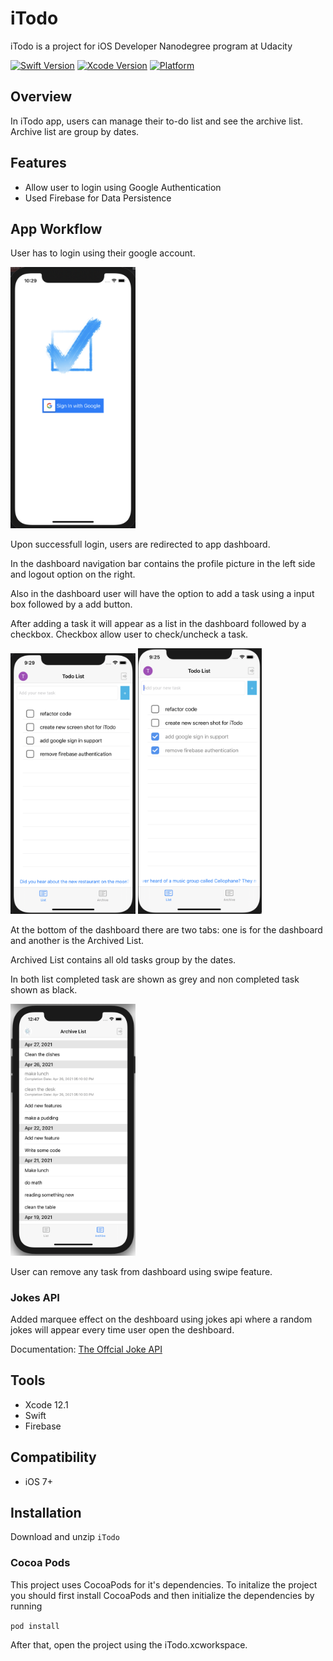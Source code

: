 # iTodo

iTodo is a project for iOS Developer Nanodegree program at Udacity

[![Swift Version](https://img.shields.io/badge/Swift-5.3-brightgreen)](https://swift.org) [![Xcode Version](https://img.shields.io/badge/Xcode-12.1-success.svg)](https://swift.org) [![Platform](https://img.shields.io/cocoapods/p/LFAlertController.svg?style=flat)](https://swift.org)

## Overview

In iTodo app, users can manage their to-do list and see the archive list. Archive list are group by dates.  

## Features

- Allow user to login using Google Authentication 
- Used Firebase for Data Persistence


## App Workflow

User has to login using their google account. 

 <img src="/ScreenShots/login.png" width="200" />

Upon successfull login, users are redirected to app dashboard. 

In the dashboard navigation bar contains the profile picture in the left side and logout option on the right.

Also in the dashboard user will have the option to add a task using a input box followed by a add button.

After adding a task it will appear as a list in the dashboard followed by a checkbox. Checkbox allow user to check/uncheck a task.

<img src="/ScreenShots/dashboard.png" width="200" /> <img src="/ScreenShots/dashboard-with-completed-task.png" width="198" />

At the bottom of the dashboard there are two tabs: one is for the dashboard and another is the Archived List.

Archived List contains all old tasks group by the dates. 

In both list completed task are shown as grey and non completed task shown as black.

<img src="/ScreenShots/archived-list.png" width="200" />

User can remove any task from dashboard using swipe feature.

### Jokes API

Added marquee effect on the deshboard using jokes api where a random jokes will appear every time user open the deshboard.

Documentation: [The Offcial Joke API](https://github.com/15Dkatz/official_joke_api)

## Tools

- Xcode 12.1
- Swift
- Firebase
 
## Compatibility

 - iOS 7+

## Installation

Download and unzip ```iTodo```

### Cocoa Pods

This project uses CocoaPods for it's dependencies. To initalize the project you should first install CocoaPods and then initialize the dependencies by running

``` pod install ```

After that, open the project using the iTodo.xcworkspace.


